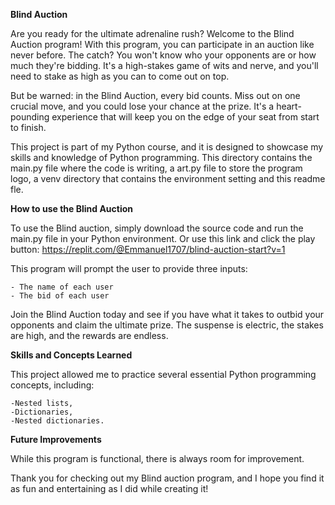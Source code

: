 **Blind Auction**

Are you ready for the ultimate adrenaline rush? Welcome to the Blind Auction program! With this program, you can participate in an auction like never before. The catch? You won't know who your opponents are or how much they're bidding. It's a high-stakes game of wits and nerve, and you'll need to stake as high as you can to come out on top.

But be warned: in the Blind Auction, every bid counts. Miss out on one crucial move, and you could lose your chance at the prize. It's a heart-pounding experience that will keep you on the edge of your seat from start to finish.

This project is part of my Python course, and it is designed to showcase my skills and knowledge of Python programming.
This directory contains the main.py file where the code is writing, a art.py file to store the program logo, a venv directory that contains the environment setting and this readme fle.

**How to use the Blind Auction**

To use the Blind auction, simply download the source code and run the main.py file in your Python environment.
Or use this link and click the play button: https://replit.com/@Emmanuel1707/blind-auction-start?v=1

This program will prompt the user to provide three inputs:

	- The name of each user
	- The bid of each user

Join the Blind Auction today and see if you have what it takes to outbid your opponents and claim the ultimate prize. The suspense is electric, the stakes are high, and the rewards are endless.


**Skills and Concepts Learned**

This project allowed me to practice several essential Python programming concepts, including:

	-Nested lists,
	-Dictionaries,
	-Nested dictionaries.

**Future Improvements**

While this program is functional, there is always room for improvement.

Thank you for checking out my Blind auction program, and I hope you find it as fun and entertaining as I did while creating it!
